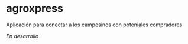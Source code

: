 # agroxpress

Aplicación para conectar a los campesinos con poteniales compradores

*En desarrollo*

